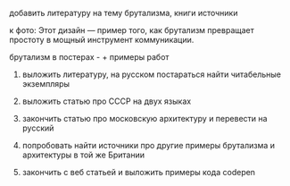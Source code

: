 добавить литературу на тему брутализма, книги источники 

к фото: Этот дизайн — пример того, как брутализм превращает простоту в мощный инструмент коммуникации.

брутализм в постерах - + примеры работ

1. выложить литературу, на русском постараться найти читабельные экземпляры

2. выложить статью про СССР на двух языках

3. закончить статью про московскую архитектуру и перевести на русский

4. попробовать найти источники про другие примеры брутализма и архитектуры в той же Британии

5. закончить с веб статьей и выложить примеры кода codepen 